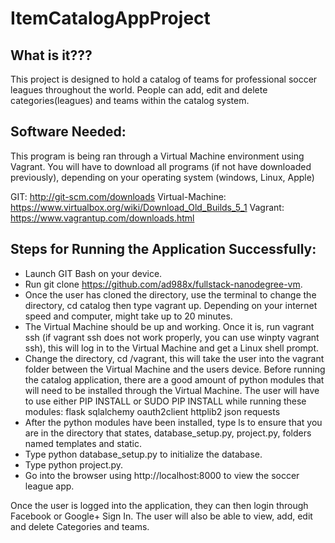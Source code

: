 # ItemCatalogAppProject

## What is it???

This project is designed to hold a catalog of teams for professional soccer leagues throughout the world.  People can add, edit and delete categories(leagues) and teams  within the catalog system.

## Software Needed:

This program is being ran through a Virtual Machine environment using Vagrant. You will have to download all programs (if not have downloaded previously), depending on your operating system (windows, Linux, Apple)

GIT: http://git-scm.com/downloads
Virtual-Machine: https://www.virtualbox.org/wiki/Download_Old_Builds_5_1
Vagrant: https://www.vagrantup.com/downloads.html


## Steps for Running the Application Successfully:

* Launch GIT Bash on your device.
* Run git clone https://github.com/ad988x/fullstack-nanodegree-vm.
* Once the user has cloned the directory, use the terminal to change the directory, cd catalog then type vagrant up.  Depending on your internet speed and computer, might take up to 20 minutes.
* The Virtual Machine should be up and working.  Once it is, run vagrant ssh (if vagrant ssh does not work properly, you can use winpty vagrant ssh), this will log in to the Virtual Machine and get a Linux shell prompt.
* Change the directory, cd /vagrant, this will take the user into the vagrant folder between the Virtual Machine and the users device.
Before running the catalog application, there are a good amount of python modules that will need to be installed through the Virtual Machine.  The user will have to use either PIP INSTALL or SUDO PIP INSTALL while running these modules:
flask
sqlalchemy
oauth2client
httplib2
json
requests
* After the python modules have been installed, type ls to ensure that you are in the directory that states, database_setup.py, project.py, folders named templates and static.
* Type python database_setup.py to initialize the database.
* Type python project.py.
* Go into the browser using http://localhost:8000 to view the soccer league app.  

Once the user is logged into the application, they can then login through Facebook or Google+ Sign In. The user will also be able to view, add, edit and delete Categories and teams.

